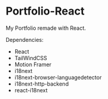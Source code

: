 # Portfolio-React

My Portfolio remade with React.

Dependencies:

- React
- TailWindCSS
- Motion Framer
- i18next
- i18next-browser-languagedetector
- i18next-http-backend
- react-i18next
